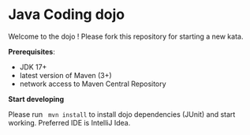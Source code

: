 # Java Coding dojo

Welcome to the dojo ! 
Please fork this repository for starting a new kata.

**Prerequisites**: 
- JDK 17+
- latest version of Maven (3+)
- network access to Maven Central Repository

**Start developing**

Please run ` mvn install` to install dojo dependencies (JUnit) and start working.
Preferred IDE is IntelliJ Idea.